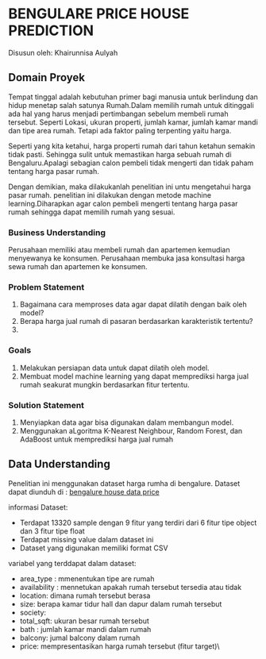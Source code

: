 # BENGULARE PRICE HOUSE PREDICTION
Disusun oleh: Khairunnisa Aulyah

## Domain Proyek

Tempat tinggal adalah kebutuhan primer bagi manusia untuk berlindung dan hidup menetap salah satunya Rumah.Dalam memilih rumah untuk ditinggali ada hal yang harus menjadi pertimbangan sebelum membeli rumah tersebut. Seperti Lokasi, ukuran properti, jumlah kamar, jumlah kamar mandi dan tipe area rumah. Tetapi ada faktor paling terpenting yaitu harga.

Seperti yang kita ketahui, harga properti rumah dari tahun ketahun semakin tidak pasti. Sehingga sulit untuk memastikan harga sebuah rumah di Bengaluru.Apalagi sebagian calon pembeli tidak mengerti dan tidak paham tentang harga pasar rumah.

Dengan demikian, maka dilakukanlah penelitian ini untu mengetahui harga pasar rumah. penelitian ini dilakukan dengan metode machine learning.Diharapkan agar calon pembeli mengerti tentang harga pasar rumah  sehingga dapat memilih rumah yang sesuai.

### Business Understanding

Perusahaan memiliki atau membeli rumah dan apartemen kemudian menyewanya ke konsumen.
Perusahaan membuka jasa konsultasi harga sewa rumah dan apartemen ke konsumen.

### Problem Statement
1. Bagaimana cara memproses data agar dapat dilatih dengan baik oleh model?
2. Berapa harga jual rumah di pasaran berdasarkan karakteristik tertentu?
3. 
### Goals
1. Melakukan persiapan data untuk dapat dilatih oleh model.
2. Membuat model machine learning yang dapat memprediksi harga jual rumah seakurat mungkin berdasarkan fitur tertentu.

### Solution Statement
1. Menyiapkan data agar bisa digunakan dalam membangun model.
2. Menggunakan aLgoritma  K-Nearest Neighbour, Random Forest, dan AdaBoost untuk memprediksi harga jual rumah

## Data Understanding
Penelitian ini menggunakan dataset harga rumha di bengalure.  Dataset dapat diunduh di : [bengalure house data price](https://www.kaggle.com/datasets/amitabhajoy/bengaluru-house-price-data/download?datasetVersionNumber=2)

informasi Dataset: 
- Terdapat 13320 sample dengan 9 fitur yang terdiri dari 6 fitur tipe object dan 3 fitur tipe float 
- Terdapat missing value dalam dataset ini
- Dataset yang digunakan memiliki format CSV 

variabel yang terddapat dalam dataset:
- area_type : mmenentukan tipe are rumah
- availability : mennetukan apakah rumah tersebut tersedia atau tidak
- location: dimana rumah tersebut berasa
- size: berapa kamar tidur hall dan dapur dalam rumah tersebut
- society: 
- total_sqft: ukuran besar rumah tersebut
- bath : jumlah kamar mandi dalam rumah
- balcony: jumal balcony dalam rumah
- price: mempresentasikan harga rumah tersebut (fitur target)\\


